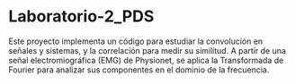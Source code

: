 # Laboratorio-2_PDS
Este proyecto implementa un código para estudiar la convolución en señales y sistemas, y la correlación para medir su similitud. A partir de una señal electromiográfica (EMG) de Physionet, se aplica la Transformada de Fourier para analizar sus componentes en el dominio de la frecuencia.
